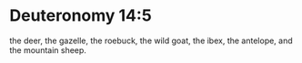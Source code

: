# Deuteronomy 14:5

the deer, the gazelle, the roebuck, the wild goat, the ibex, the antelope, and the mountain sheep.
